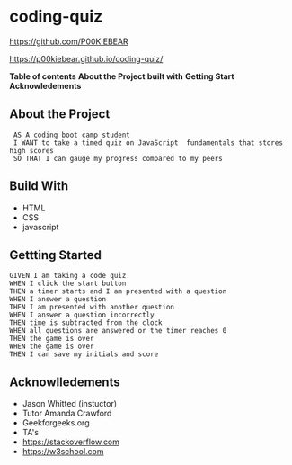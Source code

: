 # coding-quiz
https://github.com/P00KIEBEAR

https://p00kiebear.github.io/coding-quiz/

**Table of contents**
**About the Project**
**built with**
**Getting Start**
**Acknowledements**

## About the Project

~~~
 AS A coding boot camp student
 I WANT to take a timed quiz on JavaScript  fundamentals that stores high scores
 SO THAT I can gauge my progress compared to my peers
~~~
## Build With
* HTML
* CSS
* javascript

## Gettting Started
~~~
GIVEN I am taking a code quiz
WHEN I click the start button
THEN a timer starts and I am presented with a question
WHEN I answer a question
THEN I am presented with another question
WHEN I answer a question incorrectly
THEN time is subtracted from the clock
WHEN all questions are answered or the timer reaches 0
THEN the game is over
WHEN the game is over
THEN I can save my initials and score
~~~

## Acknowlledements
- Jason Whitted (instuctor)
- Tutor Amanda Crawford
- Geekforgeeks.org
- TA's
- https://stackoverflow.com
- https://w3school.com